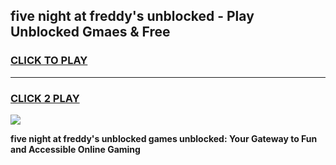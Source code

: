 
## five night at freddy's unblocked - Play Unblocked Gmaes & Free
<h3>
<a href="https://news.freeplayer.one?title=five_night_at_freddy's_unblocked&ref=16F">CLICK TO PLAY</a></h3>
<hr>

<h3>
<a href="https://news.freeplayer.one?title=five_night_at_freddy's_unblocked&ref=16F">CLICK 2 PLAY</a>
  
</h3>

<a href="https://news.freeplayer.one?title=five_night_at_freddy's_unblocked&ref=16F/"><img src="https://clearcache.store/games.png"></a>


**five night at freddy's unblocked games unblocked: Your Gateway to Fun and Accessible Online Gaming**
